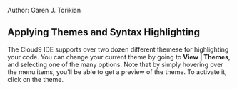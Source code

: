 Author: Garen J. Torikian

## Applying Themes and Syntax Highlighting

The Cloud9 IDE supports over two dozen different themese for highlighting your code. You can change your current theme by going to **View | Themes**, and selecting one of the many options. Note that by simply hovering over the menu items, you'll be able to get a preview of the theme. To activate it, click on the theme.